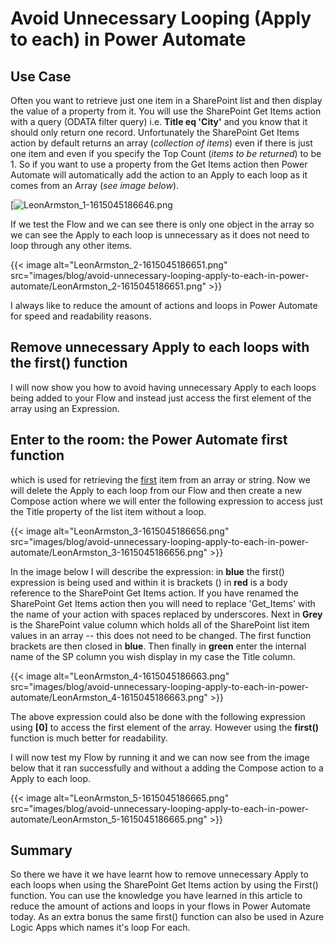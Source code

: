 # Avoid Unnecessary Looping (Apply to each) in Power Automate

## Use Case

Often you want to retrieve just one item in a SharePoint list and then
display the value of a property from it. You will use the SharePoint Get
Items action with a query (ODATA filter query) i.e. **Title eq
\'City\'** and you know that it should only return one record.
Unfortunately the SharePoint Get Items action by default returns an
array (*collection of items*) even if there is just one item and even if
you specify the Top Count (*items to be returned*) to be 1. So if you
want to use a property from the Get Items action then Power Automate
will automatically add the action to an Apply to each loop as it comes
from an Array (*see image below*).

[![LeonArmston_1-1615045186646.png](https://techcommunity.microsoft.com/t5/image/serverpage/image-id/261392i55FA420DAF7B3D75/image-dimensions/741x912?v=v2 )

If we test the Flow and we can see there is only one object in the array
so we can see the Apply to each loop is unnecessary as it does not need
to loop through any other items.

{{< image alt="LeonArmston_2-1615045186651.png" src="images/blog/avoid-unnecessary-looping-apply-to-each-in-power-automate/LeonArmston_2-1615045186651.png" >}}

I always like to reduce the amount of actions and loops in Power
Automate for speed and readability reasons.

## Remove unnecessary Apply to each loops with the first() function

I will now show you how to avoid having unnecessary Apply to each loops
being added to your Flow and instead just access the first element of
the array using an Expression.

## Enter to the room: the Power Automate first function

which is used for retrieving the [first](https://docs.microsoft.com/en-us/azure/logic-apps/workflow-definition-language-functions-reference#first ) item from an array or string. Now we will
delete the Apply to each loop from our Flow and then create a new
Compose action where we will enter the following expression to access
just the Title property of the list item without a loop.

{{< image alt="LeonArmston_3-1615045186656.png" src="images/blog/avoid-unnecessary-looping-apply-to-each-in-power-automate/LeonArmston_3-1615045186656.png" >}}

In the image below I will describe the expression: in **blue** the
first() expression is being used and within it is brackets () in **red**
is a body reference to the SharePoint Get Items action. If you have
renamed the SharePoint Get Items action then you will need to replace
\'Get_Items\' with the name of your action with spaces replaced by
underscores. Next in **Grey** is the SharePoint value column which holds
all of the SharePoint list item values in an array -- this does not need
to be changed. The first function brackets are then closed in **blue**.
Then finally in **green** enter the internal name of the SP column you
wish display in my case the Title column.

{{< image alt="LeonArmston_4-1615045186663.png" src="images/blog/avoid-unnecessary-looping-apply-to-each-in-power-automate/LeonArmston_4-1615045186663.png" >}}

The above expression could also be done with the following expression
using **\[0\]** to access the first element of the array. However using
the **first()** function is much better for readability.

I will now test my Flow by running it and we can now see from the image
below that it ran successfully and without a adding the Compose action
to a Apply to each loop.

{{< image alt="LeonArmston_5-1615045186665.png" src="images/blog/avoid-unnecessary-looping-apply-to-each-in-power-automate/LeonArmston_5-1615045186665.png" >}}

## Summary

So there we have it we have learnt how to remove unnecessary Apply to
each loops when using the SharePoint Get Items action by using the
First() function. You can use the knowledge you have learned in this
article to reduce the amount of actions and loops in your flows in Power
Automate today. As an extra bonus the same first() function can also be
used in Azure Logic Apps which names it's loop For each.
